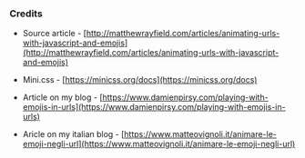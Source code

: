 

### Credits
* Source article - [http://matthewrayfield.com/articles/animating-urls-with-javascript-and-emojis](http://matthewrayfield.com/articles/animating-urls-with-javascript-and-emojis)
* Mini.css - [https://minicss.org/docs](https://minicss.org/docs)

* Article on my blog - [https://www.damienpirsy.com/playing-with-emojis-in-urls](https://www.damienpirsy.com/playing-with-emojis-in-urls)
* Aricle on my italian blog - [https://www.matteovignoli.it/animare-le-emoji-negli-url](https://www.matteovignoli.it/animare-le-emoji-negli-url)
